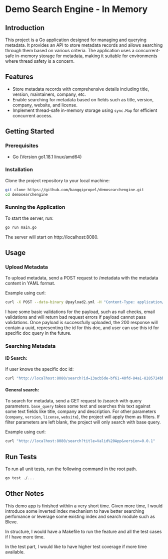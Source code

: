# Demo Search Engine - In Memory

## Introduction

This project is a Go application designed for managing and querying metadata. It provides an API to store metadata records and allows searching through them based on various criteria. The application uses a concurrent-safe in-memory storage for metadata, making it suitable for environments where thread safety is a concern.

## Features

- Store metadata records with comprehensive details including title, version, maintainers, company, etc.
- Enable searching for metadata based on fields such as title, version, company, website, and license.
- Implement thread-safe in-memory storage using `sync.Map` for efficient concurrent access.

## Getting Started

### Prerequisites

- Go (Version go1.18.1 linux/amd64)

### Installation

Clone the project repository to your local machine:

```bash
git clone https://github.com/bangqipropel/demosearchengine.git
cd demosearchengine
```

### Running the Application
To start the server, run:

```bash
go run main.go
```
The server will start on http://localhost:8080.

## Usage

### Upload Metadata
To upload metadata, send a POST request to /metadata with the metadata content in YAML format.

Example using curl:
```bash
curl -X POST --data-binary @payload2.yml -H "Content-Type: application/x-yaml" http://localhost:8080/metadata
```
I have some basic validations for the payload, such as null checks, email validations and will return bad request errors if payload cannot pass validations.
Once payload is successfully uploaded, the 200 response will contain a uuid, representing the id for this doc, and user can use this id for specific doc query in the future.

### Searching Metadata

#### ID Search:
If user knows the specific doc id:
```bash
curl "http://localhost:8080/search?id=13acb5de-bf61-40fd-84a1-8285724bb95d"
```

#### General search:
To search for metadata, send a GET request to /search with query parameters.
`base_query` takes some text and searches this text against some text fields like title, company and description. For other parameters (`company`, `version`, `license`, `website`), the project will apply them as filters. If filter parameters are left blank, the project will only search with base query.


Example using curl:
```bash
curl "http://localhost:8080/search?title=Valid%20App&version=0.0.1"
```

## Run Tests

To run all unit tests, run the following command in the root path.

```bash
go test ./...
```

## Other Notes

This demo app is finished withiin a very short time. Given more time, I would introduce some inverted index mechanism to have better searching perfomance or leverage some existing index and search module such as Bleve. 

In structure, I would have a Makefile to run the feature and all the test cases if I have more time.

In the test part, I would like to have higher test coverage if more time available.